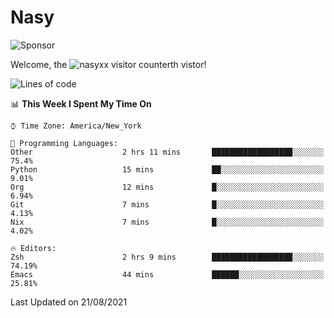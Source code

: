 # Nasy

<!--
<p align="center">
<img height="200" src="https://github-readme-stats.vercel.app/api?username=nasyxx&count_private=true&show_icons=true&theme=dracula&include_all_commits=true"/>
<img height="200" src="https://github-readme-stats.vercel.app/api/top-langs/?username=nasyxx&theme=dracula&hide=html,jupyter+notebook&count_private=true&show_icons=true"/>
</p>

  
----------------
-->

![Sponsor](https://img.shields.io/static/v1.svg?label=Sponsor&message=%E2%9D%A4&logo=GitHub&style=flat&color=pink)
 
Welcome, the ![nasyxx visitor counter](https://count.getloli.com/get/@nasyxx?theme=rule34)th vistor!
 
<!--START_SECTION:waka-->
![Lines of code](https://img.shields.io/badge/From%20Hello%20World%20I%27ve%20Written-5.4%20million%20lines%20of%20code-blue)

📊 **This Week I Spent My Time On** 

```text
⌚︎ Time Zone: America/New_York

💬 Programming Languages: 
Other                    2 hrs 11 mins       ██████████████████░░░░░░░   75.4% 
Python                   15 mins             ██░░░░░░░░░░░░░░░░░░░░░░░   9.01% 
Org                      12 mins             █░░░░░░░░░░░░░░░░░░░░░░░░   6.94% 
Git                      7 mins              █░░░░░░░░░░░░░░░░░░░░░░░░   4.13% 
Nix                      7 mins              █░░░░░░░░░░░░░░░░░░░░░░░░   4.02%

🔥 Editors: 
Zsh                      2 hrs 9 mins        ██████████████████░░░░░░░   74.19% 
Emacs                    44 mins             ██████░░░░░░░░░░░░░░░░░░░   25.81%

```


 Last Updated on 21/08/2021
<!--END_SECTION:waka-->

<!-- ![visitors](https://visitor-badge.laobi.icu/badge?page_id=nasyxx.nasyxx) -->
